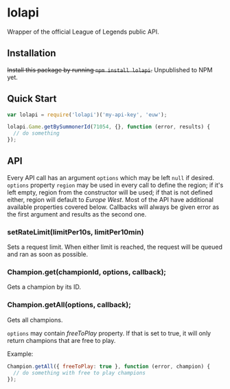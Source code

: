 lolapi
======

Wrapper of the official League of Legends public API.


Installation
-----------
~~Install this package by running `npm install lolapi`.~~ Unpublished to NPM yet.

Quick Start
-----------
```Javascript
var lolapi = require('lolapi')('my-api-key', 'euw');

lolapi.Game.getBySummonerId(71054, {}, function (error, results) {
  // do something
});
```

API
---
Every API call has an argument `options` which may be left `null` if desired. `options` property `region` may be used in every call to define the region; if it's left empty, region from the constructor will be used; if that is not defined either, region will default to *Europe West*. Most of the API have additional available properties covered below.
Callbacks will always be given error as the first argument and results as the second one.

### setRateLimit(limitPer10s, limitPer10min)
Sets a request limit. When either limit is reached, the request will be queued and ran as soon as possible.

### Champion.get(championId, options, callback);
Gets a champion by its ID.

### Champion.getAll(options, callback);
Gets all champions.

`options` may contain *freeToPlay* property. If that is set to true, it will only return champions that are free to play.

Example:
```Javascript
Champion.getAll({ freeToPlay: true }, function (error, champion) {
  // do something with free to play champions
});
```
